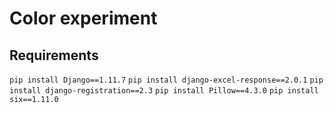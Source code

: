 <h1>Color experiment</h1>

<h2>Requirements</h2>
<code>pip install Django==1.11.7</code>
<code>pip install django-excel-response==2.0.1</code>
<code>pip install django-registration==2.3</code>
<code>pip install Pillow==4.3.0</code>
<code>pip install six==1.11.0</code>
